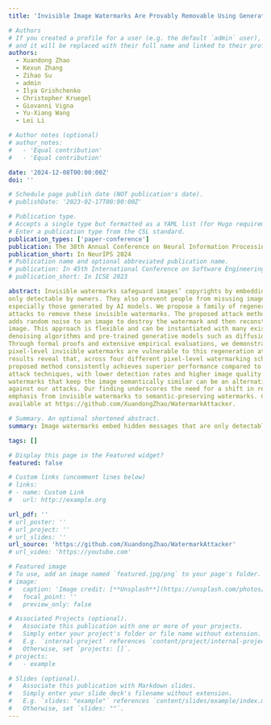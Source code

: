 ```yaml
---
title: 'Invisible Image Watermarks Are Provably Removable Using Generative AI'

# Authors
# If you created a profile for a user (e.g. the default `admin` user), write the username (folder name) here
# and it will be replaced with their full name and linked to their profile.
authors:
  - Xuandong Zhao
  - Kexun Zhang
  - Zihao Su
  - admin
  - Ilya Grishchenko
  - Christopher Kruegel
  - Giovanni Vigna
  - Yu-Xiang Wang
  - Lei Li

# Author notes (optional)
# author_notes:
#   - 'Equal contribution'
#   - 'Equal contribution'

date: '2024-12-08T00:00:00Z'
doi: ''

# Schedule page publish date (NOT publication's date).
# publishDate: '2023-02-17T00:00:00Z'

# Publication type.
# Accepts a single type but formatted as a YAML list (for Hugo requirements).
# Enter a publication type from the CSL standard.
publication_types: ['paper-conference']
publication: The 38th Annual Conference on Neural Information Processing Systems
publication_short: In NeurIPS 2024
# Publication name and optional abbreviated publication name.
# publication: In 45th International Conference on Software Engineering (ICSE)
# publication_short: In ICSE 2023

abstract: Invisible watermarks safeguard images’ copyrights by embedding hidden messages
only detectable by owners. They also prevent people from misusing images,
especially those generated by AI models. We propose a family of regeneration
attacks to remove these invisible watermarks. The proposed attack method first
adds random noise to an image to destroy the watermark and then reconstructs the
image. This approach is flexible and can be instantiated with many existing image-
denoising algorithms and pre-trained generative models such as diffusion models.
Through formal proofs and extensive empirical evaluations, we demonstrate that
pixel-level invisible watermarks are vulnerable to this regeneration attack. Our
results reveal that, across four different pixel-level watermarking schemes, the
proposed method consistently achieves superior performance compared to existing
attack techniques, with lower detection rates and higher image quality. However,
watermarks that keep the image semantically similar can be an alternative defense
against our attacks. Our finding underscores the need for a shift in research/industry
emphasis from invisible watermarks to semantic-preserving watermarks. Code is
available at https://github.com/XuandongZhao/WatermarkAttacker.

# Summary. An optional shortened abstract.
summary: Image watermarks embed hidden messages that are only detectable by the owners, preventing misuse of images, especially those generated by AI models. In this paper we introduce a family of regeneration attacks to remove these invisible watermarks. By adding random noise to an image and then reconstructing it, this approach effectively eliminates watermarks. The study highlights the vulnerability of all invisible watermarks to this proposed attack, emphasizing the need for a shift toward semantically similar watermarking methods.

tags: []

# Display this page in the Featured widget?
featured: false

# Custom links (uncomment lines below)
# links:
# - name: Custom Link
#   url: http://example.org

url_pdf: ''
# url_poster: ''
# url_project: ''
# url_slides: ''
url_source: 'https://github.com/XuandongZhao/WatermarkAttacker'
# url_video: 'https://youtube.com'

# Featured image
# To use, add an image named `featured.jpg/png` to your page's folder.
# image:
#   caption: 'Image credit: [**Unsplash**](https://unsplash.com/photos/pLCdAaMFLTE)'
#   focal_point: ''
#   preview_only: false

# Associated Projects (optional).
#   Associate this publication with one or more of your projects.
#   Simply enter your project's folder or file name without extension.
#   E.g. `internal-project` references `content/project/internal-project/index.md`.
#   Otherwise, set `projects: []`.
# projects:
#   - example

# Slides (optional).
#   Associate this publication with Markdown slides.
#   Simply enter your slide deck's filename without extension.
#   E.g. `slides: "example"` references `content/slides/example/index.md`.
#   Otherwise, set `slides: ""`.
---
```

